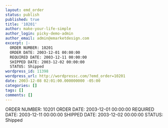 ```yaml
---
layout: emd_order
status: publish
published: true
title: '10201'
author: make-your-life-simple
author_login: picky-demo-admin
author_email: admin@emarketdesign.com
excerpt: |-
  ORDER NUMBER: 10201
  ORDER DATE: 2003-12-01 00:00:00
  REQUIRED DATE: 2003-12-11 00:00:00
  SHIPPED DATE: 2003-12-02 00:00:00
  STATUS: Shipped
wordpress_id: 11398
wordpress_url: http://wordpressc.com/?emd_order=10201
date: 2003-12-08 02:01:00.000000000 -05:00
categories: []
tags: []
comments: []
---
```

ORDER NUMBER: 10201
ORDER DATE: 2003-12-01 00:00:00
REQUIRED DATE: 2003-12-11 00:00:00
SHIPPED DATE: 2003-12-02 00:00:00
STATUS: Shipped

